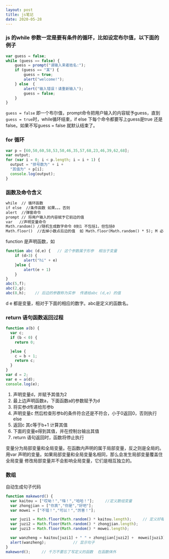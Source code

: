 ```yaml
---
layout: post
title: js笔记
date: 2020-05-28 
---
```


### js 的while 参数一定是要有条件的循环，比如设定布尔值，以下面的例子
```js
var guess = false;
while (guess == false) {
	guess = prompt("请输入来者姓名:");
	if (guess == "某") {
        guess = true;
		alert("welcome!");
    } else  {
        alert("输入错误！请重新输入");
        guess = false;
    }   
} 
```
`guess = false` 即一个布尔值，prompt命令把用户输入的内容赋予guess，直到`guess = true`时，while循环结束，if else 下每个命令都要写上guess是true 还是false。如果不写guess = false 就默认结束了。

### for 循环
```js
var p = [60,50,60,58,53,50,46,35,57,68,23,46,39,62,68];
var output;
for (var i = 0; i < p.length; i = i + 1) {
  output = "排号数为" + i + 
  "其值为" + p[i];
  console.log(output);
}
```
### 函数及命令含义
```html
while  // 循环函数
if else  //条件函数 如果。。。否则
alert  //弹窗命令
prompt // 将用户输入的内容赋予它前边的值
var   //声明变量命令
Math.random() //随机生成数字命令 0到1 不包括1，但包括0
Math.floor()  //去掉小数点后边的值  如 Math.floor(Math.random() * 5); M 必须大写
```
function 是声明函数，如
```js
function abc (d,e) {   // 这个参数属于形参  相当于变量
    if (d>3) {    
        alert("hi" + e)
    }else {
        alert(e + 1)
    }
}
abc(5,f);
abc(2,g);
abc(8,h);    // 后边的参数称为实参  传递给abc (d,e) 的值
```
d e 都是变量，相对于下面的相应的数字。abc是定义的函数名。

### return 语句函数返回过程
```js
function a(b) {
  var c;
  if (b < 0) {
    return 0;

  }else {
    c = b + 1;
    return c;
  }
}
var d = 2;
var e = a(d);
console.log(e);
```
1. 声明变量d，并赋予其值为2
2. 最上边声明函数a，下面函数a的参数赋予为d
3. 将实参d传递给形参b
4. 声明变量c 然后检查形参b的条件符合还是不符合，小于0返回0，否则执行else
5. 返回c 其c等于b+1 计算其值
6. 下面的变量e得到其值，并在控制台输出其值
7. return 语句返回时，函数将停止执行  

变量分为局部变量和全局变量。在函数内声明的属于局部变量，反之则是全局的。用var 声明的变量。如果局部变量和全局变量名相同，那么会发生局部变量覆盖住全局变量 修改局部变量并不会影响全局变量，它们是相互独立的。

### 数组
自动生成句子代码
```js
function makeword() {
  var kaitou = ["哎呦！","嗨！","哈哈！"];     //定义数组变量
  var zhongjian = ["你真","你是","好吧"];
  var mowei = ["不错！","可以！","厉害！"];

  var juzi1 = Math.floor(Math.random() * kaitou.length);     // 定义好每个部分的随机数  kaitou.length为数组的属性 即数量
  var juzi2 = Math.floor(Math.random() * zhongjian.length);
  var juzi3 = Math.floor(Math.random() * mowei.length);

  var wanzheng = kaitou[juzi1] + " " + zhongjian[juzi2] +  mowei[juzi3]  // 完整句子的连接  每个数组的索引相加
  alert(wanzheng);            // 显示句子
}
makeword();     // 千万不要忘了写定义的函数  在函数体外
```
